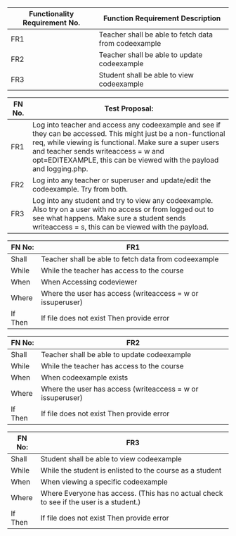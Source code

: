 | Functionality Requirement No. | Function Requirement Description |
| --- | --- |
| FR1 | Teacher shall be able to fetch data from codeexample |
| FR2 | Teacher shall be able to update codeexample |
| FR3 | Student shall be able to view codeexample |

| FN No. | Test Proposal: |
| --- | --- |
| FR1 | Log into teacher and access any codeexample and see if they can be accessed. This might just be a non-functional req, while viewing is functional. Make sure a super users and teacher sends writeaccess = w and opt=EDITEXAMPLE, this can be viewed with the payload and logging.php. |
| FR2 | Log into any teacher or superuser and update/edit the codeexample. Try from both. |
| FR3 | Log into any student and try to view any codeexample. Also try on a user with no access or from logged out to see what happens. Make sure a student sends writeaccess = s, this can be viewed with the payload. |

| FN No: | FR1 |
| --- | --- |
| Shall | Teacher shall be able to fetch data from codeexample |
| While | While the teacher has access to the course |
| When | When Accessing codeviewer |
| Where | Where the user has access (writeaccess = w or issuperuser) |
| If Then | If file does not exist Then provide error |

| FN No: | FR2 |
| --- | --- |
| Shall | Teacher shall be able to update codeexample |
| While | While the teacher has access to the course |
| When | When codeexample exists |
| Where | Where the user has access (writeaccess = w or issuperuser) |
| If Then | If file does not exist Then provide error |

| FN No: | FR3 |
| --- | --- |
| Shall | Student shall be able to view codeexample |
| While | While the student is enlisted to the course as a student |
| When | When viewing a specific codeexample |
| Where | Where Everyone has access. (This has no actual check to see if the user is a student.) |
| If Then | If file does not exist Then provide error |